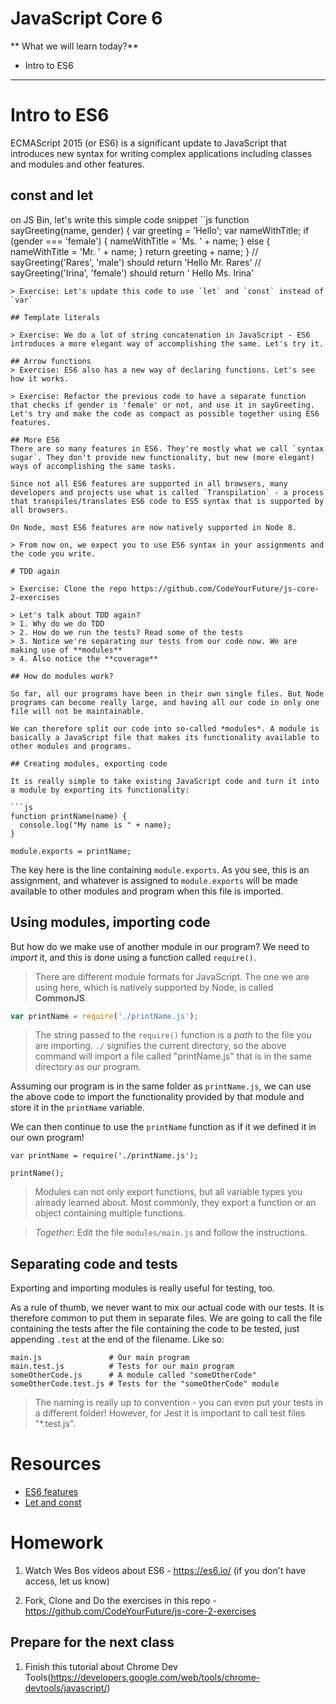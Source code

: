 # JavaScript Core 6
** What we will learn today?**
- Intro to ES6
---

# Intro to ES6
ECMAScript 2015 (or ES6) is a significant update to JavaScript that introduces new syntax for writing complex applications including classes and modules and other features.

## const and let
on JS Bin, let's write this simple code snippet
``js
function sayGreeting(name, gender) {
    var greeting = 'Hello';
    var nameWithTitle;
    if (gender === 'female') {
        nameWithTitle = 'Ms. ' + name;
    } else {
        nameWithTitle = 'Mr. ' + name;
    }
    return greeting + name;
}
// sayGreeting('Rares', 'male') should return 'Hello Mr. Rares'
// sayGreeting('Irina', 'female') should return ' Hello Ms. Irina'
```
> Exercise: Let's update this code to use `let` and `const` instead of `var`

## Template literals

> Exercise: We do a lot of string concatenation in JavaScript - ES6 introduces a more elegant way of accomplishing the same. Let's try it.

## Arrow functions
> Exercise: ES6 also has a new way of declaring functions. Let's see how it works.

> Exercise: Refactor the previous code to have a separate function that checks if gender is 'female' or not, and use it in sayGreeting. Let's try and make the code as compact as possible together using ES6 features.

## More ES6
There are so many features in ES6. They're mostly what we call `syntax sugar`. They don't provide new functionality, but new (more elegant) ways of accomplishing the same tasks.

Since not all ES6 features are supported in all browsers, many developers and projects use what is called `Transpilation` - a process that transpiles/translates ES6 code to ES5 syntax that is supported by all browsers.

On Node, most ES6 features are now natively supported in Node 8.

> From now on, we expect you to use ES6 syntax in your assignments and the code you write.

# TDD again

> Exercise: Clone the repo https://github.com/CodeYourFuture/js-core-2-exercises

> Let's talk about TDD again?
> 1. Why do we do TDD
> 2. How do we run the tests? Read some of the tests
> 3. Notice we're separating our tests from our code now. We are making use of **modules**
> 4. Also notice the **coverage**

## How do modules work?

So far, all our programs have been in their own single files. But Node programs can become really large, and having all our code in only one file will not be maintainable.

We can therefore split our code into so-called *modules*. A module is basically a JavaScript file that makes its functionality available to other modules and programs.

## Creating modules, exporting code

It is really simple to take existing JavaScript code and turn it into a module by exporting its functionality:

```js
function printName(name) {
  console.log("My name is " + name);
}

module.exports = printName;
```

The key here is the line containing `module.exports`. As you see, this is an assignment, and whatever is assigned to `module.exports` will be made available to other modules and program when this file is imported.

## Using modules, importing code

But how do we make use of another module in our program? We need to *import* it, and this is done using a function called `require()`.

> There are different module formats for JavaScript. The one we are using here, which is natively supported by Node, is called **CommonJS**.

```js
var printName = require('./printName.js');
```

> The string passed to the `require()` function is a _path_ to the file you are importing. `./` signifies the current directory, so the above command will import a file called "printName.js" that is in the same directory as our program.

Assuming our program is in the same folder as `printName.js`, we can use the above code to import the functionality provided by that module and store it in the `printName` variable.

We can then continue to use the `printName` function as if it we defined it in our own program!

```
var printName = require('./printName.js');

printName();
```

> Modules can not only export functions, but all variable types you already learned about. Most commonly, they export a function or an object containing multiple functions.

> *Together:* Edit the file `modules/main.js` and follow the instructions.

## Separating code and tests

Exporting and importing modules is really useful for testing, too.

As a rule of thumb, we never want to mix our actual code with our tests. It is therefore common to put them in separate files. We are going to call the file containing the tests after the file containing the code to be tested, just appending `.test` at the end of the filename. Like so:

```
main.js               # Our main program
main.test.js          # Tests for our main program
someOtherCode.js      # A module called "someOtherCode"
someOtherCode.test.js # Tests for the "someOtherCode" module
```

> The naming is really up to convention - you can even put your tests in a different folder! However, for Jest it is important to call test files "\*.test.js".

# Resources
- [ES6 features](http://es6-features.org/)
- [Let and const](http://wesbos.com/let-vs-const/)

# Homework

1. Watch Wes Bos videos about ES6 - https://es6.io/ (if you don't have access, let us know)

2. Fork, Clone and Do the exercises in this repo - https://github.com/CodeYourFuture/js-core-2-exercises

## Prepare for the next class
1. Finish this tutorial about Chrome Dev Tools(https://developers.google.com/web/tools/chrome-devtools/javascript/)
